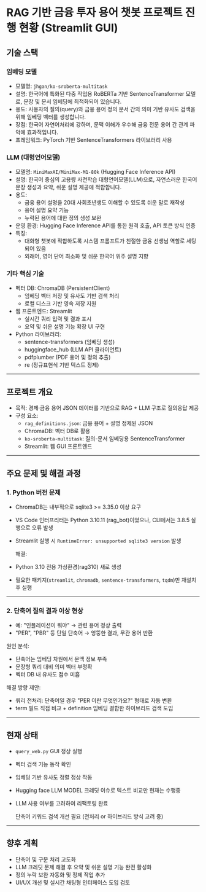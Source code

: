 # RAG 기반 금융 투자 용어 챗봇 프로젝트 진행 현황 (Streamlit GUI)

## 기술 스택

### 임베딩 모델  
- 모델명: `jhgan/ko-sroberta-multitask`  
- 설명: 한국어에 특화된 다중 작업용 RoBERTa 기반 SentenceTransformer 모델로, 문장 및 문서 임베딩에 최적화되어 있습니다.  
- 용도: 사용자의 질의(query)와 금융 용어 정의 문서 간의 의미 기반 유사도 검색을 위해 임베딩 벡터를 생성합니다.  
- 장점: 한국어 자연어처리에 강하며, 문맥 이해가 우수해 금융 전문 용어 간 관계 파악에 효과적입니다.  
- 프레임워크: PyTorch 기반 SentenceTransformers 라이브러리 사용  

### LLM (대형언어모델)  
- 모델명: `MiniMaxAI/MiniMax-M1-80k` (Hugging Face Inference API)  
- 설명: 한국어 중심의 고용량 사전학습 대형언어모델(LLM)으로, 자연스러운 한국어 문장 생성과 요약, 쉬운 설명 제공에 적합합니다.  
- 용도:  
  - 금융 용어 설명을 20대 사회초년생도 이해할 수 있도록 쉬운 말로 재작성  
  - 용어 설명 요약 기능  
  - 누락된 용어에 대한 정의 생성 보완  
- 운영 환경: Hugging Face Inference API를 통한 원격 호출, API 토큰 방식 인증  
- 특징:  
  - 대화형 챗봇에 적합하도록 시스템 프롬프트가 친절한 금융 선생님 역할로 세팅되어 있음  
  - 외래어, 영어 단어 최소화 및 쉬운 한국어 위주 설명 지향  

### 기타 핵심 기술  
- 벡터 DB: ChromaDB (PersistentClient)  
  - 임베딩 벡터 저장 및 유사도 기반 검색 처리  
  - 로컬 디스크 기반 영속 저장 지원  
- 웹 프론트엔드: Streamlit  
  - 실시간 쿼리 입력 및 결과 표시  
  - 요약 및 쉬운 설명 기능 확장 UI 구현  
- Python 라이브러리:  
  - sentence-transformers (임베딩 생성)  
  - huggingface_hub (LLM API 클라이언트)  
  - pdfplumber (PDF 용어 및 정의 추출)  
  - re (정규표현식 기반 텍스트 정제)  


---

## 프로젝트 개요  
- 목적: 경제·금융 용어 JSON 데이터를 기반으로 RAG + LLM 구조로 질의응답 제공  
- 구성 요소:  
  - `rag_definitions.json`: 금융 용어 + 설명 정제된 JSON  
  - ChromaDB: 벡터 DB로 활용  
  - `ko-sroberta-multitask`: 질의-문서 임베딩용 SentenceTransformer  
  - Streamlit: 웹 GUI 프론트엔드  


---

## 주요 문제 및 해결 과정  

### 1. Python 버전 문제  
- ChromaDB는 내부적으로 sqlite3 >= 3.35.0 이상 요구  
- VS Code 인터프리터는 Python 3.10.11 (rag_bot)이었으나, CLI에서는 3.8.5 실행으로 오류 발생  
- Streamlit 실행 시 `RuntimeError: unsupported sqlite3 version` 발생  

  해결:  
- Python 3.10 전용 가상환경(rag310) 새로 생성  
- 필요한 패키지(`streamlit`, `chromadb`, `sentence-transformers`, `tqdm`)만 재설치 후 실행  


---

### 2. 단축어 질의 결과 이상 현상  
- 예: "인플레이션이 뭐야" → 관련 용어 정상 출력  
- "PER", "PBR" 등 단일 단축어 → 엉뚱한 결과, 무관 용어 반환  

원인 분석:  
- 단축어는 임베딩 차원에서 문맥 정보 부족  
- 문장형 쿼리 대비 의미 벡터 부정확  
- 벡터 DB 내 유사도 점수 미흡  

해결 방향 제안:  
- 쿼리 전처리: 단축어일 경우 "PER 이란 무엇인가요?" 형태로 자동 변환  
- term 필드 직접 비교 + definition 임베딩 결합한 하이브리드 검색 도입  


---

## 현재 상태  
- `query_web.py` GUI 정상 실행  
-  벡터 검색 기능 동작 확인  
-  임베딩 기반 유사도 정렬 정상 작동  
-  Hugging face LLM MODEL 크레딧 이슈로 텍스트 비교만 현재는 수행중  
-  LLM 사용 여부를 고려하여 리팩토링 완료  

   단축어 키워드 검색 개선 필요 (전처리 or 하이브리드 방식 고려 중)  


---

## 향후 계획  
- 단축어 및 구문 처리 고도화  
- LLM 크레딧 문제 해결 후 요약 및 쉬운 설명 기능 완전 활성화  
- 정의 누락 보완 자동화 및 정제 작업 추가  
- UI/UX 개선 및 실시간 채팅형 인터페이스 도입 검토  

